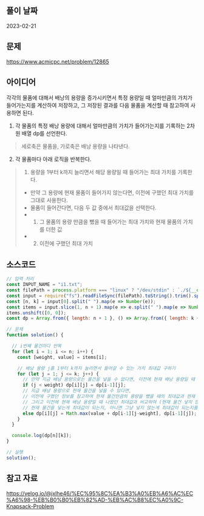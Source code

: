 ## 풀이 날짜
2023-02-21

## 문제
https://www.acmicpc.net/problem/12865

## 아이디어
각각의 물품에 대해서 배낭의 용량을 증가시키면서 특정 용량일 때 얼마만큼의 가치가 들어가는지를 계산하여 저장하고, 그 저장된 결과를 다음 물품을 계산할 때 참고하여 사용하면 된다.
1. 각 물품의 특정 배낭 용량에 대해서 얼마만큼의 가치가 들어가는지를 기록하는 2차원 배열 dp를 선언한다.
> 세로축은 물품을, 가로축은 배낭 용량을 나타낸다.
2. 각 물품마다 아래 로직을 반복한다.
> 1. 용량을 1부터 k까지 늘리면서 해당 용량일 때 들어가는 최대 가치를 기록한다.
> - 만약 그 용량에 현재 물품이 들어가지 않는다면, 이전에 구했던 최대 가치를 그대로 사용한다.
> - 물품이 들어간다면, 다음 두 값 중에서 최대값을 선택한다.
> - 1. 그 물품의 용량 만큼을 뺐을 때 들어가는 최대 가치와 현재 물품의 가치를 더한 값
> - 2. 이전에 구했던 최대 가치 

## 소스코드
```js
// 입력 처리
const INPUT_NAME = "i1.txt";
const filePath = process.platform === "linux" ? "/dev/stdin" : `./${__dirname.split('\\').pop()}/${INPUT_NAME}`;
const input = require("fs").readFileSync(filePath).toString().trim().split("\n").map(item => item.trim());
const [n, k] = input[0].split(" ").map(e => Number(e));
const items = input.slice(1, n + 1).map(e => e.split(" ").map(e => Number(e)));
items.unshift([0, 0]);
const dp = Array.from({ length: n + 1 }, () => Array.from({ length: k + 1 }, () => 0));

// 문제
function solution() {

  // i번째 물건마다 반복
  for (let i = 1; i <= n; i++) {
    const [weight, value] = items[i];

    // 배낭 용량 j를 1부터 k까지 늘리면서 들어갈 수 있는 가치 최대값 구하기
    for (let j = 1; j <= k; j++) {
      // 만약 지금 배낭 용량으로는 물건을 넣을 수 없다면, 이전에 현재 배낭 용량일 때 나왔던 최대값이 결과가 된다.
      if (j < weight) dp[i][j] = dp[i-1][j];
      // 지금 배낭 용량으로 현재 물건을 넣을 수 있다면,
      // 이전에 구했던 정보를 참고하여 현재 물건만큼의 용량을 뺐을 때의 최대값과 현재 물건의 가치를 더한값을 가져온다. (현재 물건 넣기)
      // 그리고 이전에 현재 배낭 용량일 때 나왔던 최대값과 비교하여 (현재 물건 넣지 않기)
      // 현재 물건을 넣는게 최대값이 되는지, 아니면 그냥 넣지 않는게 최대값이 되는지를 저장한다.
      else dp[i][j] = Math.max(value + dp[i-1][j-weight], dp[i-1][j]);
    }
  }

  console.log(dp[n][k]);
}

// 실행
solution();
```

## 참고 자료
https://velog.io/@jxlhe46/%EC%95%8C%EA%B3%A0%EB%A6%AC%EC%A6%98-%EB%B0%B0%EB%82%AD-%EB%AC%B8%EC%A0%9C-Knapsack-Problem  
